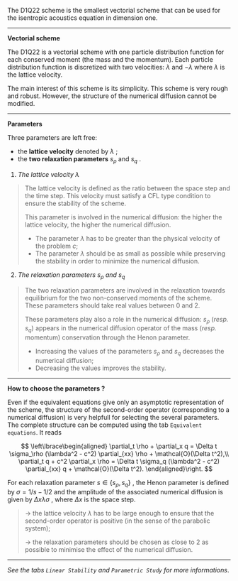 The D1Q22 scheme is the smallest vectorial scheme
that can be used for the isentropic acoustics equation in dimension one.

---

**Vectorial scheme**

The D1Q22 is a vectorial scheme with one particle distribution function
for each conserved moment (the mass and the momentum).
Each particle distribution function is discretized with two velocities:
$\lambda$ and $-\lambda$ where $\lambda$ is the lattice velocity.

The main interest of this scheme is its simplicity.
This scheme is very rough and robust. However, the structure of the numerical diffusion cannot be modified.

---

**Parameters**

Three parameters are left free:

- the **lattice velocity** denoted by $\lambda$ ;
- the **two relaxation parameters** $s_{\rho}$ and $s_q$ .

1. _The lattice velocity $\lambda$_

> The lattice velocity is defined as the ratio between the space step and the time step. This velocity must satisfy a CFL type condition to ensure the stability of the scheme.
>
> This parameter is involved in the numerical diffusion: the higher the lattice velocity, the higher the numerical diffusion.
>
> - The parameter $\lambda$ has to be greater than the physical velocity of the problem $c$;
> - The parameter $\lambda$ should be as small as possible while preserving the stability in order to minimize the numerical diffusion.

2. _The relaxation parameters $s_{\rho}$ and $s_q$_

> The two relaxation parameters are involved in the relaxation towards equilibrium for the two non-conserved moments of the scheme. These parameters should take real values between 0 and 2.
>
> These parameters play also a role in the numerical diffusion: $s_{\rho}$ (_resp._ $s_q$) appears in the numerical diffusion operator of the mass (_resp._ momentum) conservation through the Henon parameter.
>
> - Increasing the values of the parameters $s_{\rho}$ and $s_q$ decreases the numerical diffusion;
> - Decreasing the values improves the stability.

---

**How to choose the parameters ?**

Even if the equivalent equations give only an asymptotic representation of the scheme, the structure of the second-order operator (corresponding to a numerical diffusion) is very helpfull for selecting the several parameters.
The complete structure can be computed using the tab `Equivalent equations`. It reads

$$
\left\lbrace\begin{aligned}
    \partial_t \rho + \partial_x q = \Delta t \sigma_\rho (\lambda^2 - c^2) \partial_{xx} \rho + \mathcal{O}(\Delta t^2),\\
    \partial_t q + c^2 \partial_x \rho = \Delta t \sigma_q (\lambda^2 - c^2) \partial_{xx} q + \mathcal{O}(\Delta t^2).
\end{aligned}\right.
$$


For each relaxation parameter $s \in \lbrace s_{\rho}, s_q \rbrace$ , the Henon parameter is defined by $\sigma = 1/s - 1/2$ and the amplitude of the associated numerical diffusion is given by $\Delta x \lambda\sigma$ , where $\Delta x$ is the space step.

> &rarr; the lattice velocity $\lambda$ has to be large enough to ensure that the second-order operator is positive (in the sense of the parabolic system);
>
> &rarr; the relaxation parameters should be chosen as close to $2$ as possible to minimise the effect of the numerical diffusion.

---

_See the tabs `Linear Stability` and `Parametric Study` for more informations_.
